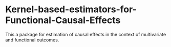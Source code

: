 # Kernel-based-estimators-for-Functional-Causal-Effects
This a package for estimation of causal effects in the context of multivariate and functional outcomes.
